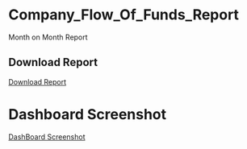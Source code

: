 #                                              Company_Flow_Of_Funds_Report
 Month on Month Report
 ## Download Report
[Download Report](PowerBI_Reports/Flow_Of_Funds.pbix)
# Dashboard Screenshot
[DashBoard Screenshot](Screenshots/Report1.png)

